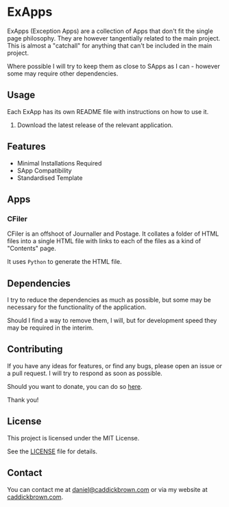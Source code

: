 # ExApps
ExApps (Exception Apps) are a collection of Apps that don't fit the single page philosophy. They are however tangentially related to the main project. This is almost a "catchall" for anything that can't be included in the main project.

Where possible I will try to keep them as close to SApps as I can - however some may require other dependencies.

## Usage
Each ExApp has its own README file with instructions on how to use it.
1. Download the latest release of the relevant application.

## Features
- Minimal Installations Required
- SApp Compatibility
- Standardised Template

## Apps
### CFiler
CFiler is an offshoot of Journaller and Postage. It collates a folder of HTML files into a single HTML file with links to each of the files as a kind of "Contents" page.

It uses `Python` to generate the HTML file.

## Dependencies
I try to reduce the dependencies as much as possible, but some may be necessary for the functionality of the application.

Should I find a way to remove them, I will, but for development speed they may be required in the interim.

## Contributing
If you have any ideas for features, or find any bugs, please open an issue or a pull request. I will try to respond as soon as possible.

Should you want to donate, you can do so [here](https://www.buymeacoffee.com/caddickbrown).

Thank you!

## License
This project is licensed under the MIT License.

See the [LICENSE](../LICENSE) file for details.

## Contact
You can contact me at [daniel@caddickbrown.com](mailto:daniel@caddickbrown.com) or via my website at [caddickbrown.com](https://caddickbrown.com).